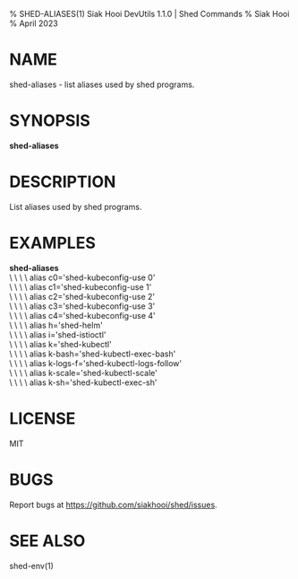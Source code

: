 % SHED-ALIASES(1) Siak Hooi DevUtils 1.1.0 | Shed Commands
% Siak Hooi
% April 2023

# NAME
shed-aliases - list aliases used by shed programs.

# SYNOPSIS
**shed-aliases**

# DESCRIPTION
List aliases used by shed programs.

# EXAMPLES
**shed-aliases**\
\ \ \ \  alias c0='shed-kubeconfig-use 0'\
\ \ \ \  alias c1='shed-kubeconfig-use 1'\
\ \ \ \  alias c2='shed-kubeconfig-use 2'\
\ \ \ \  alias c3='shed-kubeconfig-use 3'\
\ \ \ \  alias c4='shed-kubeconfig-use 4'\
\ \ \ \  alias h='shed-helm'\
\ \ \ \  alias i='shed-istioctl'\
\ \ \ \  alias k='shed-kubectl'\
\ \ \ \  alias k-bash='shed-kubectl-exec-bash'\
\ \ \ \  alias k-logs-f='shed-kubectl-logs-follow'\
\ \ \ \  alias k-scale='shed-kubectl-scale'\
\ \ \ \  alias k-sh='shed-kubectl-exec-sh'

# LICENSE
MIT

# BUGS
Report bugs at https://github.com/siakhooi/shed/issues.

# SEE ALSO
shed-env(1)
